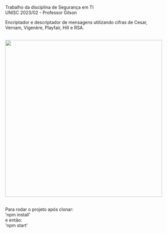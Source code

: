 Trabalho da disciplina de Segurança em TI<br>
UNISC 2023/02 - Professor Gilson


Encriptador e descriptador de mensagens utilizando cifras de Cesar, Vernam, Vigenère, Playfair, Hill e RSA.

<br>

<img src="https://github.com/brunosv89/cyphers/assets/66140511/47ece23e-87d7-452f-b71e-949fd8dcc16e" width="500px" align-items="center"/>

<br>
<br>

Para rodar o projeto após clonar:<br>
'npm install'<br>
e então:<br>
'npm start'
